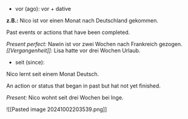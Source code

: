 * vor (ago):
vor + dative 

**z.B.:** Nico ist vor einen Monat nach Deutschland gekommen.

Past events or actions that have been completed. 

*Present perfect:* Nawin ist vor zwei Wochen nach Frankreich gezogen. 
*[[Vergangenheit]]:* Lisa hatte vor drei Wochen Urlaub. 

* seit (since):

Nico lernt seit einem Monat Deutsch. 

An action or status that began in past but hat not yet finished. 

*Present:* Nico wohnt seit drei Wochen bei Inge.

![[Pasted image 20241002203539.png]]
